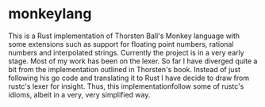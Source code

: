 # monkeylang
This is a Rust implementation of Thorsten Ball's Monkey language with some extensions such as support for floating point numbers, rational numbers and interpolated strings. 
Currently the project is in a very early stage. Most of my work has been on the lexer. So far I have diverged quite a bit from the implementation outlined in Thorsten's book. Instead of just following his go code and translating it to Rust
I have decide to draw from rustc's lexer for insight. Thus, this implementationfollow some of rustc's idioms, albeit in a very, very simplified way. 
